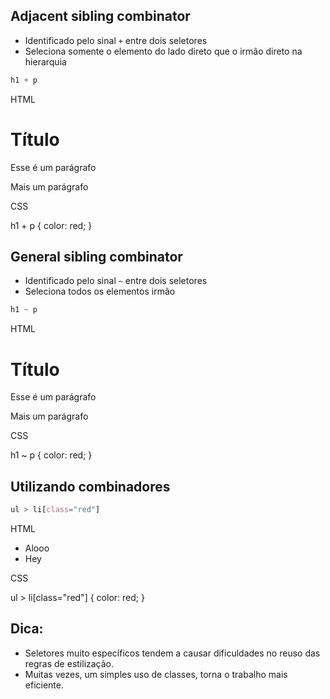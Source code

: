 ## Adjacent sibling combinator

* Identificado pelo sinal ` + ` entre dois seletores
* Seleciona somente o elemento do lado direto que o irmão direto na hierarquia

```css
h1 + p
```
HTML

<h1>
  Título
</h1>
<p>
  Esse é um parágrafo
</p>
<p>
  Mais um parágrafo
</p>

CSS

h1 + p {
	color: red;
}



## General sibling combinator

* Identificado pelo sinal ` ~ ` entre dois seletores
* Seleciona todos os elementos irmão

```css
h1 ~ p
```

HTML

<h1>
  Título
</h1>
<p>
  Esse é um parágrafo
</p>
<p>
  Mais um parágrafo
</p>

CSS

h1 ~ p {
	color: red;
}


## Utilizando combinadores

```css
ul > li[class="red"]
```

HTML

<ul>
  <li>Alooo</li>
  <li class="red">Hey</li>
</ul>

CSS

ul > li[class="red"] {
	color: red;
}

## Dica:
* Seletores muito específicos tendem a causar dificuldades no reuso das regras de estilização.
* Muitas vezes, um simples uso de classes, torna o trabalho mais eficiente.
